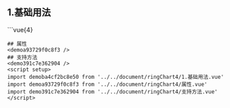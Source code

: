 ## 1.基础用法
<demoba4cf2bc8e50 />
```vue{4}
<template>
    <ring-chart-4 ref="chartRef" v-bind="chartOption"></ring-chart-4>
</template>

<script setup>
import { ref, onMounted } from 'vue';

const chartRef = ref();

const seriesData = [
    { value: 1048, name: '正常' },
    { value: 735, name: '故障' },
    { value: 580, name: '告警' },
    { value: 484, name: '离线' }
];
// 组合配置项
const chartOption = {
    seriesData
};

onMounted(() => chartRef.value.renderChart());
</script>
<style lang="scss" scoped>
.zrx-chart {
    height: 664px;
    background-color: rgb(3, 43, 68);
}
</style>
```
## 属性
<demoa93729f0c8f3 />
## 支持方法
<demo391c7e362904 />
<script setup>
import demoba4cf2bc8e50 from '../../document/ringChart4/1.基础用法.vue'
import demoa93729f0c8f3 from '../../document/ringChart4/属性.vue'
import demo391c7e362904 from '../../document/ringChart4/支持方法.vue'
</script>